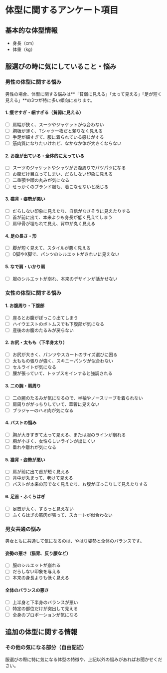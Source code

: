 # 体型に関するアンケート項目

## 基本的な体型情報
- 身長（cm）
- 体重（kg）

## 服選びの時に気にしていること・悩み

### 男性の体型に関する悩み

男性の場合、体型に関する悩みは**「貧弱に見える」「太って見える」「足が短く見える」**の3つが特に多い傾向にあります。

#### 1. 痩せすぎ・細すぎる（貧弱に見える）
- [ ] 肩幅が狭く、スーツやジャケットが似合わない
- [ ] 胸板が薄く、Tシャツ一枚だと頼りなく見える
- [ ] 手足が細すぎて、服に着られている感じがする
- [ ] 筋肉質になりたいけれど、なかなか体が大きくならない

#### 2. お腹が出ている・全体的に太っている
- [ ] スーツのジャケットやシャツがお腹周りでパツパツになる
- [ ] お腹だけ目立ってしまい、だらしない印象に見える
- [ ] 二重顎や顔の丸みが気になる
- [ ] せっかくのブランド服も、着こなせないと感じる

#### 3. 猫背・姿勢が悪い
- [ ] だらしない印象に見えたり、自信がなさそうに見えたりする
- [ ] 首が前に出て、本来よりも身長が低く見えてしまう
- [ ] 肩甲骨が埋もれて見え、背中が丸く見える

#### 4. 足の長さ・形
- [ ] 脚が短く見えて、スタイルが悪く見える
- [ ] O脚やX脚で、パンツのシルエットがきれいに見えない

#### 5. なで肩・いかり肩
- [ ] 服のシルエットが崩れ、本来のデザインが活かせない

### 女性の体型に関する悩み

#### 1. お腹周り・下腹部
- [ ] 座るとお腹がぽっこり出てしまう
- [ ] ハイウエストのボトムスでも下腹部が気になる
- [ ] 産後のお腹のたるみが戻らない

#### 2. お尻・太もも（下半身太り）
- [ ] お尻が大きく、パンツやスカートのサイズ選びに困る
- [ ] 太ももの張りが強く、スキニーパンツが似合わない
- [ ] セルライトが気になる
- [ ] 腰が張っていて、トップスをインすると強調される

#### 3. 二の腕・肩周り
- [ ] 二の腕のたるみが気になるので、半袖やノースリーブを着られない
- [ ] 肩周りががっちりしていて、華奢に見えない
- [ ] ブラジャーのハミ肉が気になる

#### 4. バストの悩み
- [ ] 胸が大きすぎて太って見える、または服のラインが崩れる
- [ ] 胸が小さく、女性らしいラインが出にくい
- [ ] 垂れや離れが気になる

#### 5. 猫背・姿勢が悪い
- [ ] 肩が前に出て首が短く見える
- [ ] 背中が丸まって、老けて見える
- [ ] バストが本来の形でなく見えたり、お腹がぽっこりして見えたりする

#### 6. 足首・ふくらはぎ
- [ ] 足首が太く、すらっと見えない
- [ ] ふくらはぎの筋肉が張って、スカートが似合わない

### 男女共通の悩み

男女ともに共通して気になるのは、やはり姿勢と全体のバランスです。

#### 姿勢の悪さ（猫背、反り腰など）
- [ ] 服のシルエットが崩れる
- [ ] だらしない印象を与える
- [ ] 本来の身長よりも低く見える

#### 全体のバランスの悪さ
- [ ] 上半身と下半身のバランスが悪い
- [ ] 特定の部位だけが突出して見える
- [ ] 全身のプロポーションが気になる

## 追加の体型に関する情報

### その他の気になる部分（自由記述）
服選びの際に特に気になる体型の特徴や、上記以外の悩みがあればお聞かせください。